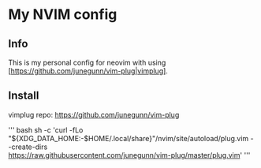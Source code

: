 # My NVIM config

## Info

This is my personal config for neovim with using [https://github.com/junegunn/vim-plug|vimplug].

## Install

vimplug repo: https://github.com/junegunn/vim-plug

''' bash
sh -c 'curl -fLo "${XDG_DATA_HOME:-$HOME/.local/share}"/nvim/site/autoload/plug.vim --create-dirs \
       https://raw.githubusercontent.com/junegunn/vim-plug/master/plug.vim'
'''